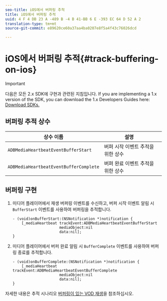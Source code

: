 ```yaml
---
seo-title: iOS에서 버퍼링 추적
title: iOS에서 버퍼링 추적
uuid: 4 F 4 DB 23 A -489 B -4 B 41-BB 6 E -393 EC 64 D 52 A 2
translation-type: tm+mt
source-git-commit: e89620ce60a37aa4ba0207e8f5a4f43c76026dcd

---
```



# iOS에서 버퍼링 추적{#track-buffering-on-ios}

>[!IMPORTANT]
>
>다음은 모든 2.x SDK에 구현과 관련된 지침입니다. If you are implementing a 1.x version of the SDK, you can download the 1.x Developers Guides here: [Download SDKs.](/help/sdk-implement/download-sdks.md)

## 버퍼링 추적 상수


| 상수 이름 | 설명     |
|---|---|
| `ADBMediaHeartbeatEventBufferStart` | 버퍼 시작 이벤트 추적을 위한 상수 |
| `ADBMediaHeartbeatEventBufferComplete` | 버퍼 완료 이벤트 추적을 위한 상수 |

## 버퍼링 구현

1. 미디어 플레이어에서 재생 버퍼링 이벤트를 수신하고, 버퍼 시작 이벤트 알림 시 `BufferStart` 이벤트를 사용하여 버퍼링을 추적합니다.

   ```
   - (void)onBufferStart:(NSNotification *)notification { 
       [_mediaHeartbeat trackEvent:ADBMediaHeartbeatEventBufferStart  
                        mediaObject:nil  
                        data:nil]; 
   }
   ```

1. 미디어 플레이어에서 버퍼 완료 알림 시 `BufferComplete` 이벤트를 사용하여 버퍼링 종료를 추적합니다.

   ```
   - (void)onBufferComplete:(NSNotification *)notification { 
       [_mediaHeartbeat trackEvent:ADBMediaHeartbeatEventBufferComplete  
                        mediaObject:nil  
                        data:nil]; 
   }
   ```

자세한 내용은 추적 시나리오 [버퍼링이 있는 VOD 재생](/help/sdk-implement/tracking-scenarios/vod-buffering.md)을 참조하십시오.
